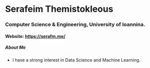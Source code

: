 # Serafeim Themistokleous

### Computer Science & Engineering, University of Ioannina.

#### Website: https://serafm.me/

##### About Me

+ I have a strong interest in Data Science and Machine Learning.

